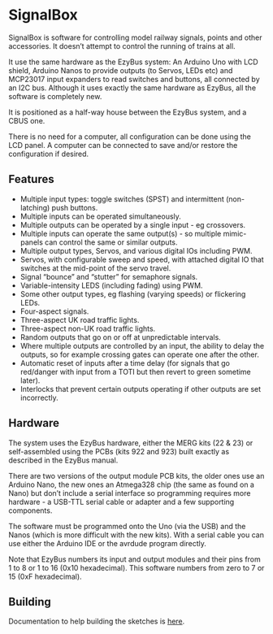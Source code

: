 # SignalBox

SignalBox is software for controlling model railway signals, points and other accessories. It doesn’t attempt to control the running of trains at all. 

It use the same hardware as the EzyBus system: An Arduino Uno with LCD shield, Arduino Nanos to provide outputs (to Servos, LEDs etc) and MCP23017 input expanders to read switches and buttons, all connected by an I2C bus. Although it uses exactly the same hardware as EzyBus, all the software is completely new.

It is positioned as a half-way house between the EzyBus system, and a CBUS one.

There is no need for a computer, all configuration can be done using the LCD panel. A computer can be connected to save and/or restore the configuration if desired.

## Features

* Multiple input types: toggle switches (SPST) and intermittent (non-latching) push buttons.
* Multiple inputs can be operated simultaneously.
* Multiple outputs can be operated by a single input - eg crossovers.
* Multiple inputs can operate the same output(s) - so multiple mimic-panels can control the same or similar outputs.
* Multiple output types, Servos, and various digital IOs including PWM.
* Servos, with configurable sweep and speed, with attached digital IO that switches at the mid-point of the servo travel.
* Signal “bounce” and “stutter” for semaphore signals.
* Variable-intensity LEDS (including fading) using PWM.
* Some other output types, eg flashing (varying speeds) or flickering LEDs.
* Four-aspect signals.
* Three-aspect UK road traffic lights.
* Three-aspect non-UK road traffic lights.
* Random outputs that go on or off at unpredictable intervals.
* Where multiple outputs are controlled by an input, the ability to delay the outputs, so for example crossing gates can operate one after the other.
* Automatic reset of inputs after a time delay (for signals that go red/danger with input from a TOTI but then revert to green sometime later).
* Interlocks that prevent certain outputs operating if other outputs are set incorrectly.

## Hardware
The system uses the EzyBus hardware, either the MERG kits (22 & 23) or self-assembled using the PCBs (kits 922 and 923) built exactly as described in the EzyBus manual.

There are two versions of the output module PCB kits, the older ones use an Arduino Nano, the new ones an Atmega328 chip (the same as found on a Nano) but don’t include a serial interface so programming requires more hardware - a USB-TTL serial cable or adapter and a few supporting components.

The software must be programmed onto the Uno (via the USB) and the Nanos (which is more difficult with the new kits). With a serial cable you can use either the Arduino IDE or the avrdude program directly.

Note that EzyBus numbers its input and output modules and their pins from 1 to 8 or 1 to 16 (0x10 hexadecimal). This software numbers from zero to 7 or 15 (0xF hexadecimal).

## Building

Documentation to help building the sketches is [here](Build.md).
